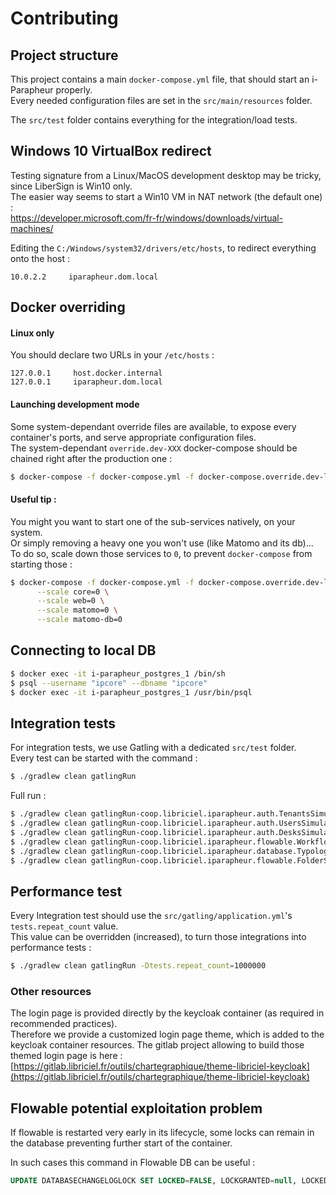 Contributing
============

## Project structure

This project contains a main `docker-compose.yml` file, that should start an i-Parapheur properly.  
Every needed configuration files are set in the `src/main/resources` folder.

The `src/test` folder contains everything for the integration/load tests.

## Windows 10 VirtualBox redirect

Testing signature from a Linux/MacOS development desktop may be tricky, since LiberSign is Win10 only.  
The easier way seems to start a Win10 VM in NAT network (the default one) :   
https://developer.microsoft.com/fr-fr/windows/downloads/virtual-machines/

Editing the `C:/Windows/system32/drivers/etc/hosts`, to redirect everything onto the host :

```
10.0.2.2     iparapheur.dom.local
```

## Docker overriding

#### Linux only

You should declare two URLs in your `/etc/hosts` :

```
127.0.0.1     host.docker.internal
127.0.0.1     iparapheur.dom.local
```

#### Launching development mode

Some system-dependant override files are available, to expose every container's ports, and serve appropriate
configuration files.  
The system-dependant `override.dev-XXX` docker-compose should be chained right after the production one :

```bash
$ docker-compose -f docker-compose.yml -f docker-compose.override.dev-linux.yml up
```

#### Useful tip :

You might you want to start one of the sub-services natively, on your system.  
Or simply removing a heavy one you won't use (like Matomo and its db)...   
To do so, scale down those services to `0`, to prevent `docker-compose` from starting those :

```bash
$ docker-compose -f docker-compose.yml -f docker-compose.override.dev-linux.yml up \
      --scale core=0 \
      --scale web=0 \
      --scale matomo=0 \
      --scale matomo-db=0
```

## Connecting to local DB

```bash
$ docker exec -it i-parapheur_postgres_1 /bin/sh
$ psql --username "ipcore" --dbname "ipcore"
$ docker exec -it i-parapheur_postgres_1 /usr/bin/psql
```

## Integration tests

For integration tests, we use Gatling with a dedicated `src/test` folder.  
Every test can be started with the command :

```bash
$ ./gradlew clean gatlingRun
```

Full run :

```bash
$ ./gradlew clean gatlingRun-coop.libriciel.iparapheur.auth.TenantsSimulation -Dtests.repeat_count=2
$ ./gradlew clean gatlingRun-coop.libriciel.iparapheur.auth.UsersSimulation -Dtests.repeat_count=200
$ ./gradlew clean gatlingRun-coop.libriciel.iparapheur.auth.DesksSimulation -Dtests.repeat_count=10
$ ./gradlew clean gatlingRun-coop.libriciel.iparapheur.flowable.WorkflowSimulation -Dtests.repeat_count=10
$ ./gradlew clean gatlingRun-coop.libriciel.iparapheur.database.TypologySimulation -Dtests.repeat_count=10
$ ./gradlew clean gatlingRun-coop.libriciel.iparapheur.flowable.FolderSimulation -Dtests.repeat_count=500
```

## Performance test

Every Integration test should use the `src/gatling/application.yml`'s `tests.repeat_count` value.  
This value can be overridden (increased), to turn those integrations into performance tests :

```bash
$ ./gradlew clean gatlingRun -Dtests.repeat_count=1000000
```

### Other resources

The login page is provided directly by the keycloak container (as required in recommended practices).   
Therefore we provide a customized login page theme, which is added to the keycloak container resources. The gitlab project allowing to build those themed login page is here : [https://gitlab.libriciel.fr/outils/chartegraphique/theme-libriciel-keycloak](https://gitlab.libriciel.fr/outils/chartegraphique/theme-libriciel-keycloak)

## Flowable potential exploitation problem
If flowable is restarted very early in its lifecycle, some locks can remain in the database preventing further start of the container.

In such cases this command in Flowable DB can be useful :
```sql 
UPDATE DATABASECHANGELOGLOCK SET LOCKED=FALSE, LOCKGRANTED=null, LOCKEDBY=null where ID=1;
```
